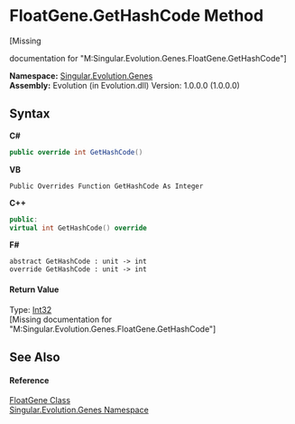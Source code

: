 # FloatGene.GetHashCode Method 
 

\[Missing <summary> documentation for "M:Singular.Evolution.Genes.FloatGene.GetHashCode"\]

**Namespace:**&nbsp;<a href="c9a39aef-d3b0-be3b-cda0-1d7eb5bdd4e1">Singular.Evolution.Genes</a><br />**Assembly:**&nbsp;Evolution (in Evolution.dll) Version: 1.0.0.0 (1.0.0.0)

## Syntax

**C#**<br />
``` C#
public override int GetHashCode()
```

**VB**<br />
``` VB
Public Overrides Function GetHashCode As Integer
```

**C++**<br />
``` C++
public:
virtual int GetHashCode() override
```

**F#**<br />
``` F#
abstract GetHashCode : unit -> int 
override GetHashCode : unit -> int 
```


#### Return Value
Type: <a href="http://msdn2.microsoft.com/en-us/library/td2s409d" target="_blank">Int32</a><br />\[Missing <returns> documentation for "M:Singular.Evolution.Genes.FloatGene.GetHashCode"\]

## See Also


#### Reference
<a href="0669b42b-c8df-2480-a278-6e83e27b51b7">FloatGene Class</a><br /><a href="c9a39aef-d3b0-be3b-cda0-1d7eb5bdd4e1">Singular.Evolution.Genes Namespace</a><br />